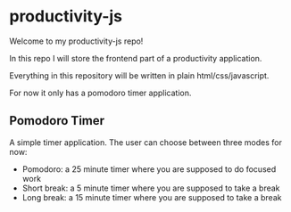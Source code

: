 # productivity-js

Welcome to my productivity-js repo!

In this repo I will store the frontend part of a productivity application.

Everything in this repository will be written in plain html/css/javascript.

For now it only has a pomodoro timer application.

## Pomodoro Timer

A simple timer application. The user can choose between three modes for now:

- Pomodoro: a 25 minute timer where you are supposed to do focused work
- Short break: a 5 minute timer where you are supposed to take a break
- Long break: a 15 minute timer where you are supposed to take a break
